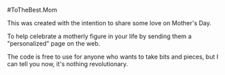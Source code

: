#ToTheBest.Mom

This was created with the intention to share some love on Mother's Day.

To help celebrate a motherly figure in your life by sending them a "personalized" page on the web.

The code is free to use for anyone who wants to take bits and pieces, but I can tell you now, it's nothing revolutionary.
